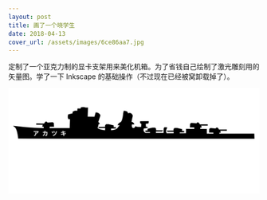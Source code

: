 ```yaml
---
layout: post
title: 画了一个晓学生
date: 2018-04-13
cover_url: /assets/images/6ce86aa7.jpg
---
```


定制了一个亚克力制的显卡支架用来美化机箱。为了省钱自己绘制了激光雕刻用的矢量图。学了一下 Inkscape 的基础操作（不过现在已经被窝卸载掉了）。

![akatsuki svg](/assets/images/d3ea1a8b.svg)
